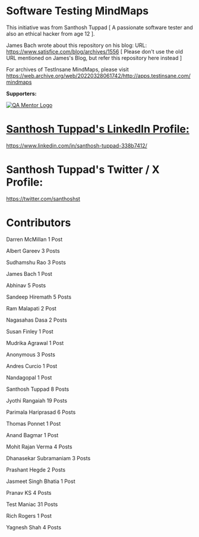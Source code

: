 # Software Testing MindMaps
This initiative was from Santhosh Tuppad [ A passionate software tester and also an ethical hacker from age 12 ]. 

James Bach wrote about this repository on his blog:
URL: https://www.satisfice.com/blog/archives/1556 [ Please don't use the old URL mentioned on James's Blog, but refer this repository here instead ]

For archives of TestInsane MindMaps, please visit https://web.archive.org/web/20220328061742/http://apps.testinsane.com/mindmaps

**Supporters:**

<a href="https://qamentor.com" target="blank">![QA Mentor Logo](https://github.com/dimensi0nless/software-testing-mindmaps/assets/95179448/3f5894c5-9996-4b5a-9044-26ef7cb50840)


# Santhosh Tuppad's LinkedIn Profile:
https://www.linkedin.com/in/santhosh-tuppad-338b7412/

# Santhosh Tuppad's Twitter / X Profile:
https://twitter.com/santhoshst

# Contributors
Darren McMillan
1 Post

Albert Gareev
3 Posts

Sudhamshu Rao
3 Posts

James Bach
1 Post

Abhinav
5 Posts

Sandeep Hiremath
5 Posts

Ram Malapati
2 Post

Nagasahas Dasa
2 Posts

Susan Finley
1 Post

Mudrika Agrawal
1 Post

Anonymous
3 Posts

Andres Curcio
1 Post

Nandagopal
1 Post

Santhosh Tuppad
8 Posts

Jyothi Rangaiah
19 Posts

Parimala Hariprasad
6 Posts

Thomas Ponnet
1 Post

Anand Bagmar
1 Post

Mohit Rajan Verma
4 Posts

Dhanasekar Subramaniam
3 Posts

Prashant Hegde
2 Posts

Jasmeet Singh Bhatia
1 Post

Pranav KS
4 Posts

Test Maniac
31 Posts

Rich Rogers
1 Post

Yagnesh Shah
4 Posts
